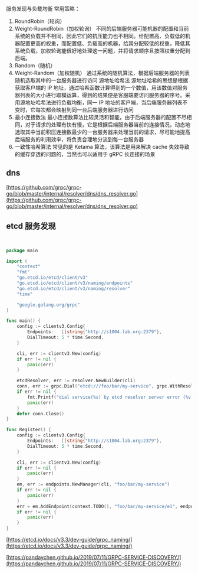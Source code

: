 服务发现与负载均衡
常用策略：

1. RoundRobin（轮询）
2. Weight-RoundRobin（加权轮询）
不同的后端服务器可能机器的配置和当前系统的负载并不相同，因此它们的抗压能力也不相同。给配置高、负载低的机器配置更高的权重，而配置低、负载高的机器，给其分配较低的权重，降低其系统负载，加权轮询能很好地处理这一问题，并将请求顺序且按照权重分配到后端。
3. Random（随机）
4. Weight-Random（加权随机）
通过系统的随机算法，根据后端服务器的列表随机选取其中的一台服务器进行访问
源地址哈希法
源地址哈希的思想是根据获取客户端的 IP 地址，通过哈希函数计算得到的一个数值，用该数值对服务器列表的大小进行取模运算，得到的结果便是客服端要访问服务器的序号。采用源地址哈希法进行负载均衡，同一 IP 地址的客户端，当后端服务器列表不变时，它每次都会映射到同一台后端服务器进行访问
5. 最小连接数法
最小连接数算法比较灵活和智能，由于后端服务器的配置不尽相同，对于请求的处理有快有慢，它是根据后端服务器当前的连接情况，动态地选取其中当前积压连接数最少的一台服务器来处理当前的请求，尽可能地提高后端服务的利用效率，将负责合理地分流到每一台服务器
6. 一致性哈希算法
常见的是 Ketama 算法，该算法是用来解决 cache 失效导致的缓存穿透的问题的，当然也可以适用于 gRPC 长连接的场景

## dns 
[https://github.com/grpc/grpc-go/blob/master/internal/resolver/dns/dns_resolver.go](https://github.com/grpc/grpc-go/blob/master/internal/resolver/dns/dns_resolver.go)


## etcd 服务发现

```go


package main

import (
	"context"
	"fmt"
	"go.etcd.io/etcd/client/v3"
	"go.etcd.io/etcd/client/v3/naming/endpoints"
	"go.etcd.io/etcd/client/v3/naming/resolver"
	"time"

	"google.golang.org/grpc"
)

func main() {
	config := clientv3.Config{
		Endpoints:   []string{"http://s1004.lab.org:2379"},
		DialTimeout: 5 * time.Second,
	}

	cli, err := clientv3.New(config)
	if err != nil {
		panic(err)
	}

	etcdResolver, err := resolver.NewBuilder(cli)
	conn, err := grpc.Dial("etcd:///foo/bar/my-service", grpc.WithResolvers(etcdResolver))
	if err != nil {
		fmt.Printf("dial service(%s) by etcd resolver server error (%v)", addr, err.Error())
		panic(err)
	}
	defer conn.Close()
}

func Register() {
	config := clientv3.Config{
		Endpoints:   []string{"http://s1004.lab.org:2379"},
		DialTimeout: 5 * time.Second,
	}

	cli, err := clientv3.New(config)
	if err != nil {
		panic(err)
	}
	em, err := endpoints.NewManager(cli, "foo/bar/my-service")
	if err != nil {
		panic(err)
	}
	err = em.AddEndpoint(context.TODO(), "foo/bar/my-service/e1", endpoints.Endpoint{Addr: "1.2.3.4"})
	if err != nil {
		panic(err)
	}
}


```

[https://etcd.io/docs/v3.3/dev-guide/grpc_naming/](https://etcd.io/docs/v3.3/dev-guide/grpc_naming/)

[https://pandaychen.github.io/2019/07/11/GRPC-SERVICE-DISCOVERY/](https://pandaychen.github.io/2019/07/11/GRPC-SERVICE-DISCOVERY/)

